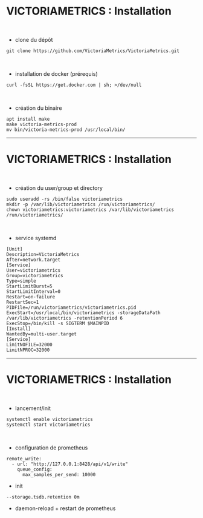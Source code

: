 

# VICTORIAMETRICS : Installation



<br>


* clone du dépôt

```
git clone https://github.com/VictoriaMetrics/VictoriaMetrics.git
```

<br>


* installation de docker (prérequis)

```
curl -fsSL https://get.docker.com | sh; >/dev/null
```

<br>


* création du binaire

```
apt install make
make victoria-metrics-prod
mv bin/victoria-metrics-prod /usr/local/bin/
```

------------------------------------------------------------------------

# VICTORIAMETRICS : Installation

<br>


* création du user/group et directory

```
sudo useradd -rs /bin/false victoriametrics
mkdir -p /var/lib/victoriametrics /run/victoriametrics/
chown victoriametrics:victoriametrics /var/lib/victoriametrics /run/victoriametrics/
```

<br>


* service systemd 

```
[Unit]
Description=VictoriaMetrics
After=network.target
[Service]
User=victoriametrics
Group=victoriametrics
Type=simple
StartLimitBurst=5
StartLimitInterval=0
Restart=on-failure
RestartSec=1
PIDFile=/run/victoriametrics/victoriametrics.pid
ExecStart=/usr/local/bin/victoriametrics -storageDataPath /var/lib/victoriametrics -retentionPeriod 6
ExecStop=/bin/kill -s SIGTERM $MAINPID
[Install]
WantedBy=multi-user.target
[Service]
LimitNOFILE=32000
LimitNPROC=32000
```

------------------------------------------------------------------------


# VICTORIAMETRICS : Installation

<br>


* lancement/init

```
systemctl enable victoriametrics
systemctl start victoriametrics
```

<br>


* configuration de prometheus

```
remote_write:
  - url: "http://127.0.0.1:8428/api/v1/write"
    queue_config:
      max_samples_per_send: 10000
```

* init

```
--storage.tsdb.retention 0m
```

* daemon-reload + restart de prometheus
